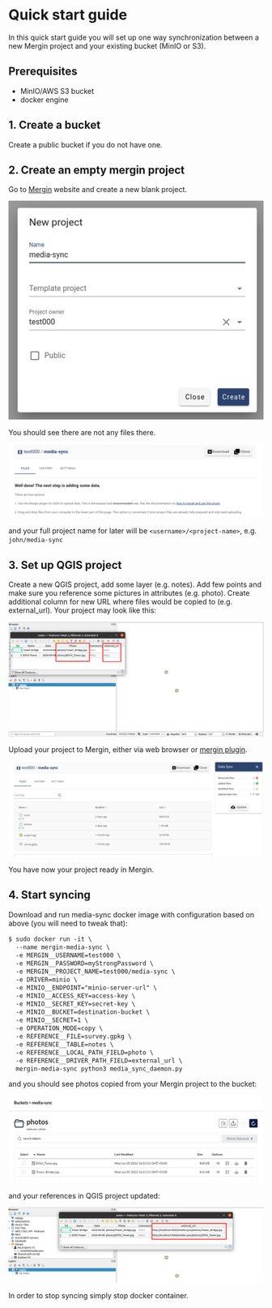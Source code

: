 # Quick start guide

In this quick start guide you will set up one way synchronization between a new Mergin project and your existing bucket (MinIO or S3).

## Prerequisites

- MinIO/AWS S3 bucket
- docker engine

## 1. Create a bucket
Create a public bucket if you do not have one.

## 2. Create an empty mergin project
Go to [Mergin](https://public.cloudmergin.com/) website and create a new blank project.

![new_project](images/new_proj.png)

You should see there are not any files there.

![new_project_2](images/new_proj2.png)

and your full project name for later will be `<username>/<project-name>`, e.g. `john/media-sync`

## 3. Set up QGIS project
Create a new QGIS project, add some layer (e.g. notes). Add few points and make sure you reference some pictures in attributes
(e.g. photo). Create additional column for new URL where files would be copied to (e.g. external_url). Your project may look like this:

![project](images/qgis_project.png)

Upload your project to Mergin, either via web browser or [mergin plugin](https://github.com/lutraconsulting/qgis-mergin-plugin).

![plugin](images/new_proj3.png)

You have now your project ready in Mergin.


## 4. Start syncing
Download and run media-sync docker image with configuration based on above (you will need to tweak that):

```
$ sudo docker run -it \
  --name mergin-media-sync \
  -e MERGIN__USERNAME=test000 \
  -e MERGIN__PASSWORD=myStrongPassword \
  -e MERGIN__PROJECT_NAME=test000/media-sync \
  -e DRIVER=minio \
  -e MINIO__ENDPOINT="minio-server-url" \
  -e MINIO__ACCESS_KEY=access-key \
  -e MINIO__SECRET_KEY=secret-key \
  -e MINIO__BUCKET=destination-bucket \
  -e MINIO__SECRET=1 \
  -e OPERATION_MODE=copy \
  -e REFERENCE__FILE=survey.gpkg \
  -e REFERENCE__TABLE=notes \
  -e REFERENCE__LOCAL_PATH_FIELD=photo \
  -e REFERENCE__DRIVER_PATH_FIELD=external_url \
  mergin-media-sync python3 media_sync_daemon.py
```
and you should see photos copied from your Mergin project to the bucket:

![bucket](images/bucket.png)

and your references in QGIS project updated:

![bucket](images/qgis_proj2.png)

In order to stop syncing simply stop docker container.

